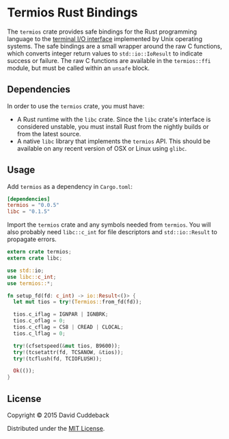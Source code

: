 # Termios Rust Bindings

The `termios` crate provides safe bindings for the Rust programming language to the [terminal I/O
interface](http://pubs.opengroup.org/onlinepubs/009695399/basedefs/termios.h.html) implemented by
Unix operating systems.  The safe bindings are a small wrapper around the raw C functions, which
converts integer return values to `std::io::IoResult` to indicate success or failure.  The raw C
functions are available in the `termios::ffi` module, but must be called within an `unsafe` block.

## Dependencies
In order to use the `termios` crate, you must have:

* A Rust runtime with the `libc` crate. Since the `libc` crate's interface is considered unstable,
  you must install Rust from the nightly builds or from the latest source.
* A native `libc` library that implements the `termios` API. This should be available on any recent
  version of OSX or Linux using `glibc`.

## Usage
Add `termios` as a dependency in `Cargo.toml`:

```toml
[dependencies]
termios = "0.0.5"
libc = "0.1.5"
```

Import the `termios` crate and any symbols needed from `termios`. You will also probably need
`libc::c_int` for file descriptors and `std::io::Result` to propagate errors.

```rust
extern crate termios;
extern crate libc;

use std::io;
use libc::c_int;
use termios::*;

fn setup_fd(fd: c_int) -> io::Result<()> {
  let mut tios = try!(Termios::from_fd(fd));

  tios.c_iflag = IGNPAR | IGNBRK;
  tios.c_oflag = 0;
  tios.c_cflag = CS8 | CREAD | CLOCAL;
  tios.c_lflag = 0;

  try!(cfsetspeed(&mut tios, B9600));
  try!(tcsetattr(fd, TCSANOW, &tios));
  try!(tcflush(fd, TCIOFLUSH));

  Ok(());
}
```

## License
Copyright © 2015 David Cuddeback

Distributed under the [MIT License](LICENSE).
